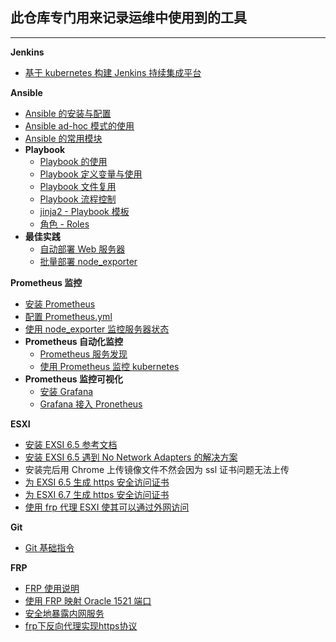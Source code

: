 ## 此仓库专门用来记录运维中使用到的工具
---
__Jenkins__
- [基于 kubernetes 构建 Jenkins 持续集成平台](https://github.com/lcePolarBear/Ops_Automation_Note/tree/master/Jenkins)

__Ansible__
- [Ansible 的安装与配置](https://github.com/lcePolarBear/Ops_Automation_Note/blob/master/Ansible/Ansible%20%E7%9A%84%E5%AE%89%E8%A3%85%E4%B8%8E%E9%85%8D%E7%BD%AE.md)
- [Ansible ad-hoc 模式的使用](https://github.com/lcePolarBear/Ops_Automation_Note/blob/master/Ansible/Ansible%20ad-hoc%20%E6%A8%A1%E5%BC%8F%E7%9A%84%E4%BD%BF%E7%94%A8.md)
- [Ansible 的常用模块](https://github.com/lcePolarBear/Ops_Automation_Note/blob/master/Ansible/Ansible%20%E7%9A%84%E5%B8%B8%E7%94%A8%E6%A8%A1%E5%9D%97.md)
- __Playbook__
    - [Playbook 的使用](https://github.com/lcePolarBear/Ops_Automation_Note/blob/master/Ansible/Playbook%20%E7%9A%84%E4%BD%BF%E7%94%A8.md)
    - [Playbook 定义变量与使用](https://github.com/lcePolarBear/Ops_Automation_Note/blob/master/Ansible/Playbook%20%E5%AE%9A%E4%B9%89%E5%8F%98%E9%87%8F%E4%B8%8E%E4%BD%BF%E7%94%A8%20.md)
    - [Playbook 文件复用](https://github.com/lcePolarBear/Ops_Automation_Note/blob/master/Ansible/Playbook%20%E6%96%87%E4%BB%B6%E5%A4%8D%E7%94%A8.md)
    - [Playbook 流程控制](https://github.com/lcePolarBear/Ops_Automation_Note/blob/master/Ansible/Playbook%20%E6%B5%81%E7%A8%8B%E6%8E%A7%E5%88%B6.md)
    - [jinja2 - Playbook 模板](https://github.com/lcePolarBear/Ops_Automation_Note/blob/master/Ansible/jinja2%20-%20Playbook%20%E6%A8%A1%E6%9D%BF.md)
    - [角色 - Roles](https://github.com/lcePolarBear/Ops_Automation_Note/blob/master/Ansible/%E8%A7%92%E8%89%B2%20-%20Roles.md)
- __最佳实践__
    - [自动部署 Web 服务器](https://github.com/lcePolarBear/Ops_Automation_Note/tree/master/Ansible/%E6%9C%80%E4%BD%B3%E5%AE%9E%E8%B7%B5/%E8%87%AA%E5%8A%A8%E9%83%A8%E7%BD%B2%20Web%20%E6%9C%8D%E5%8A%A1%E5%99%A8)
    - [批量部署 node_exporter](https://github.com/lcePolarBear/Ops_Automation_Note/tree/master/Ansible/%E6%9C%80%E4%BD%B3%E5%AE%9E%E8%B7%B5/%E6%89%B9%E9%87%8F%E9%83%A8%E7%BD%B2%20node_exporter)

__Prometheus 监控__
- [安装 Prometheus](https://github.com/lcePolarBear/Ops_Automation_Note/blob/master/Prometheus/%E5%AE%89%E8%A3%85%20Prometheus.md)
- [配置 Prometheus.yml](https://github.com/lcePolarBear/Ops_Automation_Note/blob/master/Prometheus/如何配置%20Prometheus.yml%20文件.md)
- [使用 node_exporter 监控服务器状态](https://github.com/lcePolarBear/Ops_Automation_Note/blob/master/Prometheus/%E4%BD%BF%E7%94%A8%20node_exporter%20%E7%9B%91%E6%8E%A7%E6%9C%8D%E5%8A%A1%E5%99%A8%E7%8A%B6%E6%80%81.md)
- __Prometheus 自动化监控__
    - [Prometheus 服务发现](https://github.com/lcePolarBear/Ops_Automation_Note/blob/master/Prometheus/Prometheus%20%E6%9C%8D%E5%8A%A1%E5%8F%91%E7%8E%B0.md)
    - [使用 Prometheus 监控 kubernetes](https://github.com/lcePolarBear/Ops_Automation_Note/blob/master/Prometheus/%E4%BD%BF%E7%94%A8%20Prometheus%20%E7%9B%91%E6%8E%A7%20kubernetes.md)
- __Prometheus 监控可视化__
    - [安装 Grafana](https://github.com/lcePolarBear/Ops_Automation_Note/blob/master/Prometheus/Grafana/%E5%AE%89%E8%A3%85%20Grafana.md)
    - [Grafana 接入 Pronetheus](https://github.com/lcePolarBear/Ops_Automation_Note/blob/master/Prometheus/Grafana/Grafana%20%E6%8E%A5%E5%85%A5%20Prometheus.md)

__ESXI__
- [安装 EXSI 6.5 参考文档](https://i4t.com/2773.html)
- [安装 EXSI 6.5 遇到 No Network Adapters 的解决方案](https://www.dyxmq.cn/windows/software/vsphere-esxi-no-network-adapters.html)
- 安装完后用 Chrome 上传镜像文件不然会因为 ssl 证书问题无法上传
- [为 EXSI 6.5 生成 https 安全访问证书](https://docs.vmware.com/cn/VMware-vSphere/5.5/com.vmware.vsphere.security.doc/GUID-EA0587C7-5151-40B4-88F0-C341E6B1F8D0.html)
- [为 ESXI 6.7 生成 https 安全访问证书](https://blog.csdn.net/kadwf123/article/details/108314038)
- [使用 frp 代理 ESXI 使其可以通过外网访问](https://blog.csdn.net/weixin_42318691/article/details/108396640)

__Git__
- [Git 基础指令](https://github.com/lcePolarBear/Ops_Automation_Note/blob/master/Git/Git%20%E5%9F%BA%E7%A1%80%E6%8C%87%E4%BB%A4.md)

__FRP__
- [FRP 使用说明](https://github.com/fatedier/frp/blob/master/README_zh.md)
- [使用 FRP 映射 Oracle 1521 端口](https://github.com/lcePolarBear/Ops_Automation_Note/blob/master/FRP/Oracle%201521端口映映射.md)
- [安全地暴露内网服务](https://gofrp.org/docs/examples/stcp/)
- [frp下反向代理实现https协议](https://www.cnblogs.com/shook/p/12790532.html)